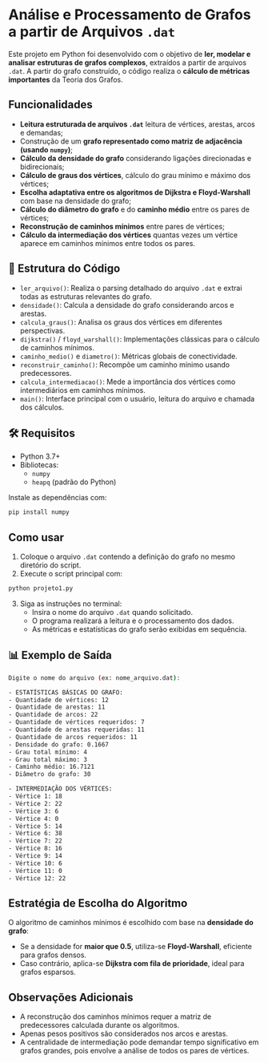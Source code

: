 # Análise e Processamento de Grafos a partir de Arquivos `.dat`

Este projeto em Python foi desenvolvido com o objetivo de **ler, modelar e analisar estruturas de grafos complexos**, extraídos a partir de arquivos `.dat`. A partir do grafo construído, o código realiza o **cálculo de métricas importantes** da Teoria dos Grafos.

## Funcionalidades

- **Leitura estruturada de arquivos `.dat`** leitura de vértices, arestas, arcos e demandas;
- Construção de um **grafo representado como matriz de adjacência (usando `numpy`)**;
- **Cálculo da densidade do grafo** considerando ligações direcionadas e bidirecionais;
- **Cálculo de graus dos vértices**, cálculo do grau mínimo e máximo dos vértices;
- **Escolha adaptativa entre os algoritmos de Dijkstra e Floyd-Warshall** com base na densidade do grafo;
- **Cálculo do diâmetro do grafo** e do **caminho médio** entre os pares de vértices;
- **Reconstrução de caminhos mínimos** entre pares de vértices;
- **Cálculo da intermediação dos vértices** quantas vezes um vértice aparece em caminhos mínimos entre todos os pares.

## 📁 Estrutura do Código

- `ler_arquivo()`: Realiza o parsing detalhado do arquivo `.dat` e extrai todas as estruturas relevantes do grafo.
- `densidade()`: Calcula a densidade do grafo considerando arcos e arestas.
- `calcula_graus()`: Analisa os graus dos vértices em diferentes perspectivas.
- `dijkstra()` / `floyd_warshall()`: Implementações clássicas para o cálculo de caminhos mínimos.
- `caminho_medio()` e `diametro()`: Métricas globais de conectividade.
- `reconstruir_caminho()`: Recompõe um caminho mínimo usando predecessores.
- `calcula_intermediacao()`: Mede a importância dos vértices como intermediários em caminhos mínimos.
- `main()`: Interface principal com o usuário, leitura do arquivo e chamada dos cálculos.

## 🛠️ Requisitos

- Python 3.7+
- Bibliotecas:
  - `numpy`
  - `heapq` (padrão do Python)

Instale as dependências com:

```bash
pip install numpy
```
## Como usar

1. Coloque o arquivo `.dat` contendo a definição do grafo no mesmo diretório do script.
2. Execute o script principal com:

```bash
python projeto1.py
```

3. Siga as instruções no terminal:
   - Insira o nome do arquivo `.dat` quando solicitado.
   - O programa realizará a leitura e o processamento dos dados.
   - As métricas e estatísticas do grafo serão exibidas em sequência.

## 📊 Exemplo de Saída

```bash
Digite o nome do arquivo (ex: nome_arquivo.dat):

- ESTATÍSTICAS BÁSICAS DO GRAFO:
- Quantidade de vértices: 12
- Quantidade de arestas: 11
- Quantidade de arcos: 22
- Quantidade de vértices requeridos: 7
- Quantidade de arestas requeridas: 11
- Quantidade de arcos requeridos: 11
- Densidade do grafo: 0.1667
- Grau total mínimo: 4
- Grau total máximo: 3
- Caminho médio: 16.7121
- Diâmetro do grafo: 30

- INTERMEDIAÇÃO DOS VÉRTICES:
- Vértice 1: 18
- Vértice 2: 22
- Vértice 3: 6
- Vértice 4: 0
- Vértice 5: 14
- Vértice 6: 38
- Vértice 7: 22
- Vértice 8: 16
- Vértice 9: 14
- Vértice 10: 6
- Vértice 11: 0
- Vértice 12: 22
```

## Estratégia de Escolha do Algoritmo

O algoritmo de caminhos mínimos é escolhido com base na **densidade do grafo**:

- Se a densidade for **maior que 0.5**, utiliza-se **Floyd-Warshall**, eficiente para grafos densos.
- Caso contrário, aplica-se **Dijkstra com fila de prioridade**, ideal para grafos esparsos.

## Observações Adicionais

- A reconstrução dos caminhos mínimos requer a matriz de predecessores calculada durante os algoritmos.
- Apenas pesos positivos são considerados nos arcos e arestas.
- A centralidade de intermediação pode demandar tempo significativo em grafos grandes, pois envolve a análise de todos os pares de vértices.
